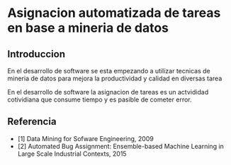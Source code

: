 # Asignacion automatizada de tareas en base a mineria de datos

## Introduccion
En el desarrollo de software se esta empezando a utilizar tecnicas de
mineria de datos para mejora la productividad y calidad en diversas
tarea

En el desarrollo de software la asignacion de tareas es un actvididad
cotividiana que consume tiempo y es pasible de cometer error.


## Referencia

- [1] Data Mining for Sofware Engineering, 2009
- [2] Automated Bug Assignment: Ensemble-based Machine Learning in Large Scale Industrial Contexts, 2015

